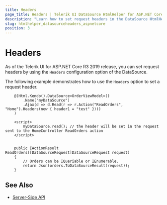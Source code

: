 ```yaml
---
title: Headers
page_title: Headers | Telerik UI DataSource HtmlHelper for ASP.NET Core
description: "Learn how to set request headers in the DataSource HtmlHelper for ASP.NET Core (MVC 6 or ASP.NET Core MVC)."
slug: htmlhelper_datasourceheaders_aspnetcore
position: 3
---
```


# Headers

As of the Telerik UI for ASP.NET Core R3 2019 release, you can set request headers by using the `Headers` configuration option of the DataSource.

The following example demonstrates how to use the `Headers` option to set a request header.

```HtmlHelper
    @(Html.Kendo().DataSource<OrderViewModel>()
        .Name("myDataSource")
        .Ajax(d => d.Read(r => r.Action("ReadOrders", "Home").Headers(new { header1 = "test" })))
    )

    <script>
        myDataSource.read(); // the header will be set in the request sent to the HomeController ReadOrders action 
    </script>  
```
```HomeController

    public IActionResult ReadOrders([DataSourceRequest]DataSourceRequest request)
    {
        // Orders can be IQueriable or IEnumerable.
        return Json(orders.ToDataSourceResult(request));
    }
```

## See Also

* [Server-Side API](/api/datasource)
